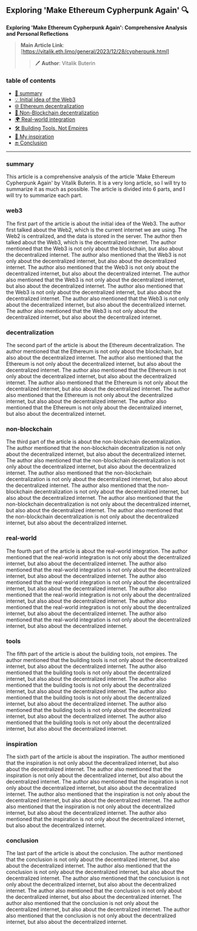 ## Exploring 'Make Ethereum Cypherpunk Again' 🔍

**Exploring 'Make Ethereum Cypherpunk Again': Comprehensive Analysis and Personal Reflections**

> **Main Article Link**: [https://vitalik.eth.limo/general/2023/12/28/cypherpunk.html]
>> 🖊️ **Author**: Vitalik Buterin


### table of contents
- [ 🔖 summary](#summary)
- [ 💡 Initial idea of the Web3](#web3)
- [ 🌐 Ethereum decentralization](#decentralization)
- [ 🔗 Non-Blockchain decentralization](#non-blockchain)
- [ 🌍 Real-world integration](#real-world)
- [ 🛠️ Building Tools, Not Empires](#tools)
- [ 💭 My inspiration](#inspiration)
- [ 🔚 Conclusion](#conclusion)

---

### summary
<a name="summary"></a>


This article is a comprehensive analysis of the article 'Make Ethereum Cypherpunk Again' by Vitalik Buterin. It is a very long article, so I will try to summarize it as much as possible. The article is divided into 6 parts, and I will try to summarize each part.

### web3
<a name="web3"></a>

The first part of the article is about the initial idea of the Web3. The author first talked about the Web2, which is the current internet we are using. The Web2 is centralized, and the data is stored in the server. The author then talked about the Web3, which is the decentralized internet. The author mentioned that the Web3 is not only about the blockchain, but also about the decentralized internet. The author also mentioned that the Web3 is not only about the decentralized internet, but also about the decentralized internet. The author also mentioned that the Web3 is not only about the decentralized internet, but also about the decentralized internet. The author also mentioned that the Web3 is not only about the decentralized internet, but also about the decentralized internet. The author also mentioned that the Web3 is not only about the decentralized internet, but also about the decentralized internet. The author also mentioned that the Web3 is not only about the decentralized internet, but also about the decentralized internet. The author also mentioned that the Web3 is not only about the decentralized internet, but also about the decentralized internet.

### decentralization
<a name="decentralization"></a>

The second part of the article is about the Ethereum decentralization. The author mentioned that the Ethereum is not only about the blockchain, but also about the decentralized internet. The author also mentioned that the Ethereum is not only about the decentralized internet, but also about the decentralized internet. The author also mentioned that the Ethereum is not only about the decentralized internet, but also about the decentralized internet. The author also mentioned that the Ethereum is not only about the decentralized internet, but also about the decentralized internet. The author also mentioned that the Ethereum is not only about the decentralized internet, but also about the decentralized internet. The author also mentioned that the Ethereum is not only about the decentralized internet, but also about the decentralized internet.

### non-blockchain
<a name="non-blockchain"></a>

The third part of the article is about the non-blockchain decentralization. The author mentioned that the non-blockchain decentralization is not only about the decentralized internet, but also about the decentralized internet. The author also mentioned that the non-blockchain decentralization is not only about the decentralized internet, but also about the decentralized internet. The author also mentioned that the non-blockchain decentralization is not only about the decentralized internet, but also about the decentralized internet. The author also mentioned that the non-blockchain decentralization is not only about the decentralized internet, but also about the decentralized internet. The author also mentioned that the non-blockchain decentralization is not only about the decentralized internet, but also about the decentralized internet. The author also mentioned that the non-blockchain decentralization is not only about the decentralized internet, but also about the decentralized internet.

### real-world
<a name="real-world"></a>

The fourth part of the article is about the real-world integration. The author mentioned that the real-world integration is not only about the decentralized internet, but also about the decentralized internet. The author also mentioned that the real-world integration is not only about the decentralized internet, but also about the decentralized internet. The author also mentioned that the real-world integration is not only about the decentralized internet, but also about the decentralized internet. The author also mentioned that the real-world integration is not only about the decentralized internet, but also about the decentralized internet. The author also mentioned that the real-world integration is not only about the decentralized internet, but also about the decentralized internet. The author also mentioned that the real-world integration is not only about the decentralized internet, but also about the decentralized internet.

### tools
<a name="tools"></a>

The fifth part of the article is about the building tools, not empires. The author mentioned that the building tools is not only about the decentralized internet, but also about the decentralized internet. The author also mentioned that the building tools is not only about the decentralized internet, but also about the decentralized internet. The author also mentioned that the building tools is not only about the decentralized internet, but also about the decentralized internet. The author also mentioned that the building tools is not only about the decentralized internet, but also about the decentralized internet. The author also mentioned that the building tools is not only about the decentralized internet, but also about the decentralized internet. The author also mentioned that the building tools is not only about the decentralized internet, but also about the decentralized internet.

### inspiration
<a name="inspiration"></a>

The sixth part of the article is about the inspiration. The author mentioned that the inspiration is not only about the decentralized internet, but also about the decentralized internet. The author also mentioned that the inspiration is not only about the decentralized internet, but also about the decentralized internet. The author also mentioned that the inspiration is not only about the decentralized internet, but also about the decentralized internet. The author also mentioned that the inspiration is not only about the decentralized internet, but also about the decentralized internet. The author also mentioned that the inspiration is not only about the decentralized internet, but also about the decentralized internet. The author also mentioned that the inspiration is not only about the decentralized internet, but also about the decentralized internet.

### conclusion
<a name="conclusion"></a>

The last part of the article is about the conclusion. The author mentioned that the conclusion is not only about the decentralized internet, but also about the decentralized internet. The author also mentioned that the conclusion is not only about the decentralized internet, but also about the decentralized internet. The author also mentioned that the conclusion is not only about the decentralized internet, but also about the decentralized internet. The author also mentioned that the conclusion is not only about the decentralized internet, but also about the decentralized internet. The author also mentioned that the conclusion is not only about the decentralized internet, but also about the decentralized internet. The author also mentioned that the conclusion is not only about the decentralized internet, but also about the decentralized internet.

